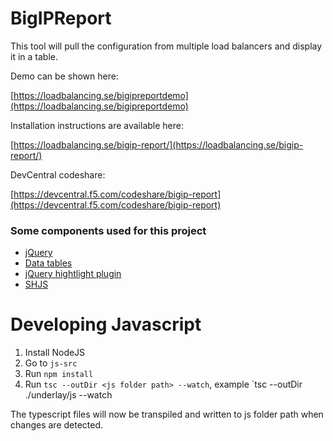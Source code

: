 # BigIPReport

This tool will pull the configuration from multiple load balancers and display it in a table.

Demo can be shown here:

[https://loadbalancing.se/bigipreportdemo](https://loadbalancing.se/bigipreportdemo)

Installation instructions are available here:

[https://loadbalancing.se/bigip-report/](https://loadbalancing.se/bigip-report/)

DevCentral codeshare:

[https://devcentral.f5.com/codeshare/bigip-report](https://devcentral.f5.com/codeshare/bigip-report)

### Some components used for this project
* [jQuery](https://jquery.com/)
* [Data tables](https://datatables.net/)
* [jQuery hightlight plugin](http://johannburkard.de/blog/programming/javascript/highlight-javascript-text-higlighting-jquery-plugin.html)
* [SHJS](http://shjs.sourceforge.net)

# Developing Javascript
1. Install NodeJS
2. Go to `js-src`
3. Run `npm install`
4. Run `tsc --outDir <js folder path> --watch`, example `tsc --outDir ./underlay/js --watch

The typescript files will now be transpiled and written to js folder path when changes are detected.

